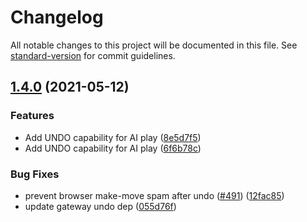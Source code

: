 # Changelog

All notable changes to this project will be documented in this file. See [standard-version](https://github.com/conventional-changelog/standard-version) for commit guidelines.

## [1.4.0](https://github.com/Terkwood/BUGOUT/compare/v1.3.0...v1.4.0) (2021-05-12)


### Features

* Add UNDO capability for AI play ([8e5d7f5](https://github.com/Terkwood/BUGOUT/commit/8e5d7f500656875bd530f202afbdfe4a64c73a27))
* Add UNDO capability for AI play ([6f6b78c](https://github.com/Terkwood/BUGOUT/commit/6f6b78c8a8f766382fe4b107f7a485c277e1c30d))


### Bug Fixes

* prevent browser make-move spam after undo ([#491](https://github.com/Terkwood/BUGOUT/issues/491)) ([12fac85](https://github.com/Terkwood/BUGOUT/commit/12fac852ff3451b8bc3ef42c75f101fd145c2688))
* update gateway undo dep ([055d76f](https://github.com/Terkwood/BUGOUT/commit/055d76ff3ed615e80f8c557c7269ccab2f46bccb))
